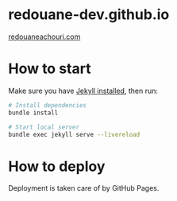 # redouane-dev.github.io

[redouaneachouri.com](https://www.redouaneachouri.com)

# How to start

Make sure you have [Jekyll installed](https://jekyllrb.com/docs/), then run:

```bash
# Install dependencies
bundle install

# Start local server
bundle exec jekyll serve --livereload
```

# How to deploy

Deployment is taken care of by GitHub Pages.
